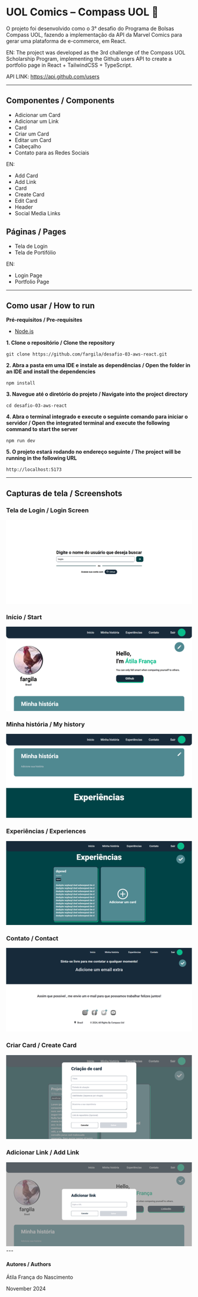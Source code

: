# UOL Comics – Compass UOL 🧭

O projeto foi desenvolvido como o 3° desafio do Programa de Bolsas Compass UOL, fazendo a implementação da API da Marvel Comics para gerar uma plataforma de e-commerce, em React.

EN: The project was developed as the 3rd challenge of the Compass UOL Scholarship Program, implementing the Github users API to create a portfolio page in React + TailwindCSS + TypeScript.

API LINK: https://api.github.com/users

---

## Componentes / Components
- Adicionar um Card
- Adicionar um Link
- Card
- Criar um Card
- Editar um Card
- Cabeçalho
- Contato para as Redes Sociais

EN:
- Add Card
- Add Link
- Card
- Create Card
- Edit Card
- Header
- Social Media Links

## Páginas / Pages
- Tela de Login
- Tela de Portifólio

EN:
- Login Page
- Portfolio Page


---

## Como usar / How to run

**Pré-requisitos / Pre-requisites**
- [Node.js](https://nodejs.org/en)

**1. Clone o repositório / Clone the repository**
```
git clone https://github.com/fargila/desafio-03-aws-react.git
```

**2. Abra a pasta em uma IDE e instale as dependências / Open the folder in an IDE and install the dependencies**
```
npm install
```

**3. Navegue até o diretório do projeto / Navigate into the project directory**
```
cd desafio-03-aws-react
```

**4. Abra o terminal integrado e execute o seguinte comando para iniciar o servidor / Open the integrated terminal and execute the following command to start the server**
```
npm run dev
```

**5. O projeto estará rodando no endereço seguinte / The project will be running in the following URL**
```
http://localhost:5173
```

---

## Capturas de tela / Screenshots

### Tela de Login / Login Screen

<img src='/src/assets/images/LoginPage.png'/>

### Início / Start 

<img src='/src/assets/images/inicioPort.png'/>

### Minha história / My history

<img src='/src/assets/images/myhistoryPort.png'/>

### Experiências / Experiences

<img src='/src/assets/images/experiencias.png'/>

### Contato / Contact

<img src='/src/assets/images/contactPort.png'/>

### Criar Card / Create Card

<img src='/src/assets/images/CreateCard.png'/>

### Adicionar Link / Add Link

<img src='/src/assets/images/addLink.png'/>
---

#### Autores / Authors
Átila França do Nascimento <br>

November 2024